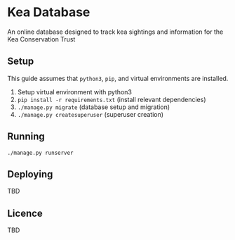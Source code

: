 # Kea Database
An online database designed to track kea sightings and information for the Kea Conservation Trust


## Setup
This guide assumes that `python3`, `pip`, and virtual environments are installed.
1. Setup virtual environment with python3
2. `pip install -r requirements.txt` (install relevant dependencies)
3. `./manage.py migrate` (database setup and migration)
4. `./manage.py createsuperuser` (superuser creation) 


## Running
`./manage.py runserver`


## Deploying
TBD


## Licence
TBD
